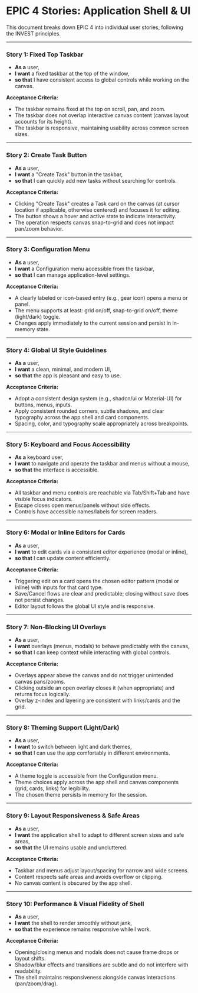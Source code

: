 # EPIC 4 Stories: Application Shell & UI

This document breaks down EPIC 4 into individual user stories, following the INVEST principles.

---

### Story 1: Fixed Top Taskbar

- **As a** user,
- **I want** a fixed taskbar at the top of the window,
- **so that** I have consistent access to global controls while working on the canvas.

**Acceptance Criteria:**

- The taskbar remains fixed at the top on scroll, pan, and zoom.
- The taskbar does not overlap interactive canvas content (canvas layout accounts for its height).
- The taskbar is responsive, maintaining usability across common screen sizes.

---

### Story 2: Create Task Button

- **As a** user,
- **I want** a "Create Task" button in the taskbar,
- **so that** I can quickly add new tasks without searching for controls.

**Acceptance Criteria:**

- Clicking "Create Task" creates a Task card on the canvas (at cursor location if applicable, otherwise centered) and focuses it for editing.
- The button shows a hover and active state to indicate interactivity.
- The operation respects canvas snap-to-grid and does not impact pan/zoom behavior.

---

### Story 3: Configuration Menu

- **As a** user,
- **I want** a Configuration menu accessible from the taskbar,
- **so that** I can manage application-level settings.

**Acceptance Criteria:**

- A clearly labeled or icon-based entry (e.g., gear icon) opens a menu or panel.
- The menu supports at least: grid on/off, snap-to-grid on/off, theme (light/dark) toggle.
- Changes apply immediately to the current session and persist in in-memory state.

---

### Story 4: Global UI Style Guidelines

- **As a** user,
- **I want** a clean, minimal, and modern UI,
- **so that** the app is pleasant and easy to use.

**Acceptance Criteria:**

- Adopt a consistent design system (e.g., shadcn/ui or Material-UI) for buttons, menus, inputs.
- Apply consistent rounded corners, subtle shadows, and clear typography across the app shell and card components.
- Spacing, color, and typography scale appropriately across breakpoints.

---

### Story 5: Keyboard and Focus Accessibility

- **As a** keyboard user,
- **I want** to navigate and operate the taskbar and menus without a mouse,
- **so that** the interface is accessible.

**Acceptance Criteria:**

- All taskbar and menu controls are reachable via Tab/Shift+Tab and have visible focus indicators.
- Escape closes open menus/panels without side effects.
- Controls have accessible names/labels for screen readers.

---

### Story 6: Modal or Inline Editors for Cards

- **As a** user,
- **I want** to edit cards via a consistent editor experience (modal or inline),
- **so that** I can update content efficiently.

**Acceptance Criteria:**

- Triggering edit on a card opens the chosen editor pattern (modal or inline) with inputs for that card type.
- Save/Cancel flows are clear and predictable; closing without save does not persist changes.
- Editor layout follows the global UI style and is responsive.

---

### Story 7: Non-Blocking UI Overlays

- **As a** user,
- **I want** overlays (menus, modals) to behave predictably with the canvas,
- **so that** I can keep context while interacting with global controls.

**Acceptance Criteria:**

- Overlays appear above the canvas and do not trigger unintended canvas pans/zooms.
- Clicking outside an open overlay closes it (when appropriate) and returns focus logically.
- Overlay z-index and layering are consistent with links/cards and the grid.

---

### Story 8: Theming Support (Light/Dark)

- **As a** user,
- **I want** to switch between light and dark themes,
- **so that** I can use the app comfortably in different environments.

**Acceptance Criteria:**

- A theme toggle is accessible from the Configuration menu.
- Theme choices apply across the app shell and canvas components (grid, cards, links) for legibility.
- The chosen theme persists in memory for the session.

---

### Story 9: Layout Responsiveness & Safe Areas

- **As a** user,
- **I want** the application shell to adapt to different screen sizes and safe areas,
- **so that** the UI remains usable and uncluttered.

**Acceptance Criteria:**

- Taskbar and menus adjust layout/spacing for narrow and wide screens.
- Content respects safe areas and avoids overflow or clipping.
- No canvas content is obscured by the app shell.

---

### Story 10: Performance & Visual Fidelity of Shell

- **As a** user,
- **I want** the shell to render smoothly without jank,
- **so that** the experience remains responsive while I work.

**Acceptance Criteria:**

- Opening/closing menus and modals does not cause frame drops or layout shifts.
- Shadow/blur effects and transitions are subtle and do not interfere with readability.
- The shell maintains responsiveness alongside canvas interactions (pan/zoom/drag).
